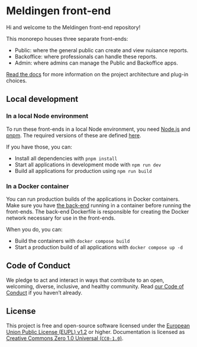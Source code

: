 # Meldingen front-end

Hi and welcome to the Meldingen front-end repository!

This monorepo houses three separate front-ends:

- Public: where the general public can create and view nuisance reports.
- Backoffice: where professionals can handle these reports.
- Admin: where admins can manage the Public and Backoffice apps.

[Read the docs](./docs/README.md) for more information on the project architecture and plug-in choices.

## Local development

### In a local Node environment

To run these front-ends in a local Node environment, you need [Node.js](https://nodejs.org/) and [pnpm](https://pnpm.io/).
The required versions of these are defined [here](https://github.com/Amsterdam/meldingen-frontend/blob/main/package.json#L8).

If you have those, you can:

- Install all dependencies with `pnpm install`
- Start all applications in development mode with `npm run dev`
- Build all applications for production using `npm run build`

### In a Docker container

You can run production builds of the applications in Docker containers.
Make sure you have [the back-end](https://github.com/amsterdam/meldingen) running in a container before running the front-ends.
The back-end Dockerfile is responsible for creating the Docker network necessary for use in the front-ends.

When you do, you can:

- Build the containers with `docker compose build`
- Start a production build of all applications with `docker compose up -d`

## Code of Conduct

We pledge to act and interact in ways that contribute to an open, welcoming, diverse, inclusive, and healthy community.
Read [our Code of Conduct](https://github.com/Amsterdam/.github/blob/main/CODE_OF_CONDUCT.md) if you haven’t already.

## License

This project is free and open-source software licensed under the
[European Union Public License (EUPL) v1.2](LICENSE.md) or higher.
Documentation is licensed as [Creative Commons Zero 1.0 Universal (`CC0-1.0`)](https://creativecommons.org/publicdomain/zero/1.0/legalcode).

